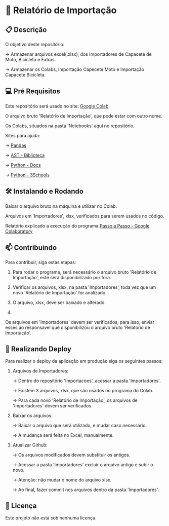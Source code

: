 # 🚀 Relatório de Importação


## 📋 Descrição

O objetivo deste repositório:

-> Armazenar arquivos excel(.xlsx), dos Importadores de Capacete de Moto, Bicicleta e Extras.

-> Armazenar os Colabs, Importação Capecete Moto e Importação Capacete Bicicleta.
 
## 💻 Pré Requisitos

Este repositório será usado no site: [Google Colab](https://colab.research.google.com/)

O arquivo bruto 'Relatório de Importação', que pode estar com outro nome.

Os Colabs, situados na pasta 'Notebooks' aqui no repositório.

Sites para ajuda: 

-> [Pandas](https://pandas.pydata.org/docs/index.html)

-> [AST - Biblioteca](https://docs.python.org/3/library/ast.html)

-> [Python - Docs](https://docs.python.org/3/)

-> [Python - 3Schools](https://www.w3schools.com/python/default.asp)

## 🛠️ Instalando e Rodando

Baixar o arquivo bruto na máquina e utilizar no Colab.

Arquivos em 'Importadores', xlsx, verificados para serem usados no código.

Relatório explicado a execução do programa [Passo a Passo - Google Colaboratory](https://github.com/starplast/Importacoes/blob/main/Passo%20a%20Passo%20-%20Google%20Colaboratory.docx)

## 📫 Contribuindo

Para contribuir, siga estas etapas:

1. Para rodar o programa, será necessário o arquivo bruto 'Relatório de Importação', este será disponibilizado por fora.
2. Verificar os arquivos, xlsx, na pasta 'Importadores', toda vez que um novo 'Relatório de Importação' for analizado.
   
4. O arquivo, xlsx, deve ser baixado e alterado.

5. 

Os arquivos em 'Importadores' devem ser verificados, para isso, enviar esses ao responsável que disponibilizou o arquivo bruto 'Relatório de Importação'.

## 🏁 Realizando Deploy

Para realizar o deploy da aplicação em produção siga os seguintes passos:

1. Arquivos de Importadores:
   
   -> Dentro do repositório 'Importacoes', acessar a pasta 'Importadores'.
   
   -> Existem 3 arquivos, xlsx, que são usados no programa do Colab.
   
   -> Para cada novo 'Relatório de Importação', os arquivos de 'Importadores' devem ser verificados.
   
3. Baixar os arquivos:
   
   -> Baixar o arquivo que será utilizado, e mudar caso necessário.
   
   -> A mudança será feita no Excel, manualmente.
   
5. Atualizar Github:

   -> Os arquivos modificados devem substituir os antigos.
   
   -> Acessar a pasta 'Importadores' excluir o arquivo antigo e subir o novo.
   
   -> Atenção: não mudar o nome do arquivo xlsx.
   
   -> Ao final, fazer commit nos arquivos dentro da pasta 'Importadores'.

## 📜 Licença 

Este projeto não está sob nenhuma licença.


